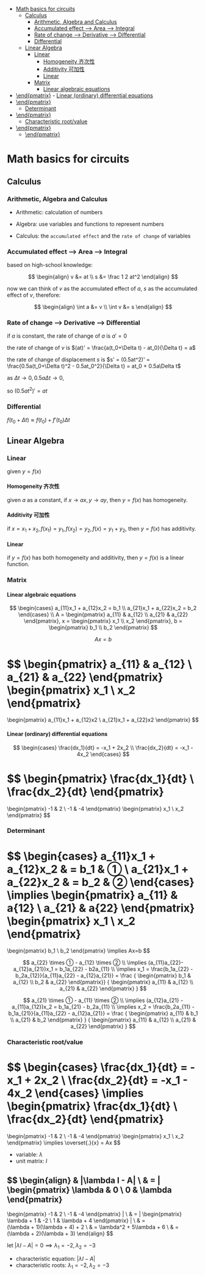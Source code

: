 - [Math basics for circuits](#math-basics-for-circuits)
  - [Calculus](#calculus)
    - [Arithmetic, Algebra and Calculus](#arithmetic-algebra-and-calculus)
    - [Accumulated effect --\> Area --\> Integral](#accumulated-effect----area----integral)
    - [Rate of change --\> Derivative --\> Differential](#rate-of-change----derivative----differential)
    - [Differential](#differential)
  - [Linear Algebra](#linear-algebra)
    - [Linear](#linear)
      - [Homogeneity 齐次性](#homogeneity-齐次性)
      - [Additivity 可加性](#additivity-可加性)
      - [Linear](#linear-1)
    - [Matrix](#matrix)
      - [Linear algebraic equations](#linear-algebraic-equations)
- [\\end{pmatrix}](#endpmatrix)
      - [Linear (ordinary) differential equations](#linear-ordinary-differential-equations)
- [\\end{pmatrix}](#endpmatrix-1)
    - [Determinant](#determinant)
- [\\end{pmatrix}](#endpmatrix-2)
    - [Characteristic root/value](#characteristic-rootvalue)
- [\\end{pmatrix}](#endpmatrix-3)
  - [\\end{pmatrix}](#endpmatrix-4)


# Math basics for circuits

## Calculus

### Arithmetic, Algebra and Calculus

- Arithmetic: calculation of numbers

- Algebra: use variables and functions to represent numbers

- Calculus: the `accumulated effect` and the `rate of change` of variables

### Accumulated effect --> Area --> Integral

based on high-school knowledge:

$$
\begin{align}
v &= at \\
s &= \frac 1 2 at^2
\end{align}
$$

now we can think of $v$ as the accumulated effect of $a$, $s$ as the accumulated effect of $v$, therefore:

$$
\begin{align}
\int a &= v \\
\int v &= s
\end{align}
$$

### Rate of change --> Derivative --> Differential

if $a$ is constant, the rate of change of $a$ is $a'=0$

the rate of change of $v$ is $(at)' = \frac{a(t_0+\Delta t) - at_0}{\Delta t} = a$

the rate of change of displacement $s$ is $s' = (0.5at^2)' = \frac{0.5a(t_0+\Delta t)^2 - 0.5at_0^2}{\Delta t} = at_0 + 0.5a\Delta t$

as $\Delta t \rightarrow 0, 0.5a\Delta t \rightarrow 0$,

so $(0.5at^2)'=at$


### Differential

$f(t_0+\Delta t) \approx f(t_0) + f'(t_0)\Delta t$


## Linear Algebra

### Linear

given $y=f(x)$

#### Homogeneity 齐次性

given $a$ as a constant, if $x\rightarrow ax, y\rightarrow ay$, then $y=f(x)$ has homogeneity.

#### Additivity 可加性

if $x=x_1+x_2, f(x_1)=y_1, f(x_2)=y_2, f(x) = y_1+y_2$, then $y=f(x)$ has additivity.

#### Linear

if $y=f(x)$ has both homogeneity and additivity, then $y=f(x)$ is a linear function.

### Matrix

#### Linear algebraic equations

$$
\begin{cases}
a_{11}x_1 + a_{12}x_2 = b_1 \\
a_{21}x_1 + a_{22}x_2 = b_2
\end{cases} \\
A = 
\begin{pmatrix}
a_{11} & a_{12} \\
a_{21} & a_{22}
\end{pmatrix},
x = 
\begin{pmatrix}
x_1 \\
x_2
\end{pmatrix},
b = 
\begin{pmatrix}
b_1 \\
b_2
\end{pmatrix}
$$

$$
Ax = b
$$

$$
\begin{pmatrix}
a_{11} & a_{12} \\
a_{21} & a_{22}
\end{pmatrix}
\begin{pmatrix}
x_1 \\
x_2
\end{pmatrix}
=
\begin{pmatrix}
a_{11}x_1 + a_{12}x2 \\
a_{21}x_1 + a_{22}x2
\end{pmatrix}
$$

#### Linear (ordinary) differential equations

$$
\begin{cases}
\frac{dx_1}{dt} = -x_1 + 2x_2 \\
\frac{dx_2}{dt} = -x_1 - 4x_2
\end{cases}
$$

$$
\begin{pmatrix}
\frac{dx_1}{dt} \\
\frac{dx_2}{dt}
\end{pmatrix}
=
\begin{pmatrix}
-1 & 2 \\
-1 & -4
\end{pmatrix}
\begin{pmatrix}
x_1 \\
x_2
\end{pmatrix}
$$

### Determinant

$$
\begin{cases}
a_{11}x_1 + a_{12}x_2 & = b_1 & ① \\
a_{21}x_1 + a_{22}x_2 & = b_2 & ②
\end{cases}
\implies
\begin{pmatrix}
a_{11} & a{12} \\
a_{21} & a{22}
\end{pmatrix}
\begin{pmatrix}
x_1 \\
x_2
\end{pmatrix}
=
\begin{pmatrix}
b_1 \\
b_2
\end{pmatrix}
\implies
Ax=b
$$

$$
a_{22} \times ① - a_{12} \times ② \\
\implies (a_{11}a_{22}-a_{12}a_{21})x_1 = b_1a_{22} - b2a_{11} \\
\implies x_1 = \frac{b_1a_{22} - b_2a_{12}}{a_{11}a_{22} - a_{12}a_{21}} =
\frac
{
\begin{pmatrix}
b_1 & a_{12} \\
b_2 & a_{22}
\end{pmatrix}}
{
\begin{pmatrix}
a_{11} & a_{12} \\
a_{21} & a_{22}
\end{pmatrix}
}
$$

$$
a_{21} \times ① - a_{11} \times ② \\
\implies (a_{12}a_{21} - a_{11}a_{12})x_2 = b_1a_{21} - b_2a_{11} \\
\implies x_2 = \frac{b_2a_{11} - b_1a_{21}}{a_{11}a_{22} - a_{12}a_{21}} = 
\frac
{
\begin{pmatrix}
a_{11} & b_1 \\
a_{21} & b_2
\end{pmatrix}
}
{
\begin{pmatrix}
a_{11} & a_{12} \\
a_{21} & a_{22}
\end{pmatrix}
}
$$

### Characteristic root/value

$$
\begin{cases}
\frac{dx_1}{dt} = -x_1 + 2x_2 \\
\frac{dx_2}{dt} = -x_1 - 4x_2
\end{cases}
\implies
\begin{pmatrix}
\frac{dx_1}{dt} \\
\frac{dx_2}{dt}
\end{pmatrix}
=
\begin{pmatrix}
-1 & 2 \\
-1 & -4
\end{pmatrix}
\begin{pmatrix}
x_1 \\
x_2
\end{pmatrix}
\implies
\overset{.}{x} = Ax
$$

- variable: $\lambda$
- unit matrix: $I$

$$
\begin{align}
& |\lambda I - A| \\
& = |
\begin{pmatrix}
\lambda & 0 \\
0 & \lambda
\end{pmatrix}
-
\begin{pmatrix}
-1 & 2 \\
-1 & -4
\end{pmatrix}
| \\
& =
|
\begin{pmatrix}
\lambda + 1 & -2 \\
1 & \lambda + 4
\end{pmatrix}
| \\
& =  
(\lambda + 1)(\lambda + 4) + 2 \\
& = \lambda^2 + 5\lambda + 6 \\
& = (\lambda + 2)(\lambda + 3)
\end{align}
$$

let $|\lambda I - A|=0 \implies \lambda_1 = -2, \lambda_2 = -3$

- characteristic equation: $|\lambda I - A|$
- characteristic roots: $\lambda_1 = -2, \lambda_2 = -3$
